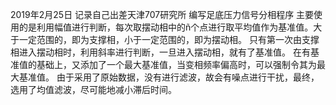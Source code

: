 2019年2月25日
记录自己出差天津707研究所
编写足底压力信号分相程序
主要使用的是利用幅值进行判断，每次取摆动相中的ñ个点进行取平均值作为基准值。大于一定范围的，即为支撑相，小于一定范围的，即为摆动相。
只有第一次由支撑相进入摆动相时，利用斜率进行判断，一旦进入摆动相，就有了基准值。
在有基准值的基础上，又添加了一个最大基准值，当变相频率偏高时，可以强制令其为最大基准值。
由于采用了原始数据，没有进行滤波，故会有噪点进行干扰，最终，选用了均值滤波，尽可能地减小滞后时间。
